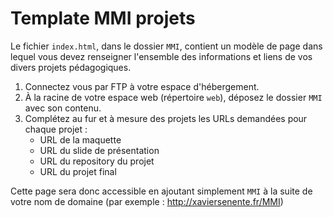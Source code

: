 # Template MMI  projets

Le fichier `index.html`, dans le dossier `MMI`, contient un modèle de page dans lequel vous devez renseigner l'ensemble des informations et liens de vos divers projets pédagogiques.

1. Connectez vous par FTP à votre espace d'hébergement.
2. À la racine de votre espace web (répertoire `web`), déposez le dossier `MMI` avec son contenu. 
4. Complétez au fur et à mesure des projets les URLs demandées pour chaque projet :
    - URL de la maquette
    - URL du slide de présentation
    - URL du repository du projet
    - URL du projet final

Cette page sera donc accessible en ajoutant simplement `MMI` à la suite de votre nom de domaine (par exemple : http://xaviersenente.fr/MMI)


